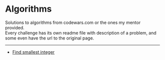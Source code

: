 # Algorithms
Solutions to algorithms from codewars.com or the ones my mentor provided. <br>
Every challenge has its own readme file with description of a problem, and some even have the url to the original page.

---

<!-- UL -->
* [Find smallest integer](https://github.com/Duk4/Simple-Haskell-Programs/find_smallest_int)
